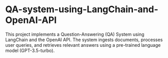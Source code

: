 # QA-system-using-LangChain-and-OpenAI-API
This project implements a Question-Answering (QA) System using LangChain and the OpenAI API. The system ingests documents, processes user queries, and retrieves relevant answers using a pre-trained language model (GPT-3.5-turbo).

